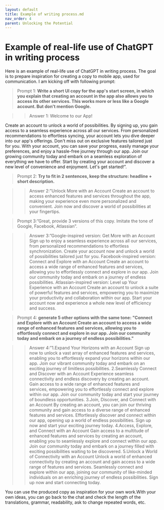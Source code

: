 ```yaml
---
layout: default
title: Example of writing process.md
nav_order: 4
parent: Unlocking the Potential
---
```


# Example of real-life use of ChatGPT in writing process

Here is an example of real-life use of ChatGPT in writing process. The goal is to prepare inspiration for creating a copy to mobile app, used for communication. I am kicking off with following prompt:

>Prompt 1: **Write a short UI copy for the app's start screen, in which you explain that creating an account in the app also allows you to access its other services. This works more or less like a Google account. But don't mention Google.**

>>Answer 1: Welcome to our App!

Create an account to unlock a world of possibilities. By signing up, you gain access to a seamless experience across all our services. From personalized recommendations to effortless syncing, your account lets you dive deeper into our app's offerings.
Don't miss out on exclusive features tailored just for you. With your account, you can save your progress, easily manage your preferences, and enjoy a hassle-free journey through our app.
Join our growing community today and embark on a seamless exploration of everything we have to offer. Start by creating your account and discover a new level of convenience and enjoyment. Let's get started!”.

>Prompt 2: **Try to fit in 2 sentences, keep the structure: headline + short description.**

>>Answer 2:”Unlock More with an Account
Create an account to access enhanced features and services throughout the app, making your experience even more personalized and convenient. Join now and discover a world of possibilities at your fingertips.

>Prompt 3:”Great, provide 3 versions of this copy. Imitate the tone of Google, Facebook, Atlassian”.

>>Answer 3:”Google-inspired version:
Get More with an Account
Sign up to enjoy a seamless experience across all our services, from personalized recommendations to effortless synchronization. Create your account now and unlock a world of possibilities tailored just for you.
Facebook-inspired version:
Connect and Explore with an Account
Create an account to access a wide range of enhanced features and services, allowing you to effortlessly connect and explore in our app. Join our community today and embark on a journey of endless possibilities.
Atlassian-inspired version:
Level up Your Experience with an Account
Create an account to unlock a suite of powerful features and services, empowering you to maximize your productivity and collaboration within our app. Start your account now and experience a whole new level of efficiency and success.

>Prompt 4: **generate 5 other options with the same tone: "Connect and Explore with an Account Create an account to access a wide range of enhanced features and services, allowing you to effortlessly connect and explore in our app. Join our community today and embark on a journey of endless possibilities."**

>>Answer 4:”1.Expand Your Horizons with an Account
Sign up now to unlock a vast array of enhanced features and services, enabling you to effortlessly expand your horizons within our app. Join our vibrant community today and embark on an exciting journey of limitless possibilities.
2.Seamlessly Connect and Discover with an Account
Experience seamless connectivity and endless discovery by creating an account. Gain access to a wide range of enhanced features and services, empowering you to effortlessly connect and explore within our app. Join our community today and start your journey of boundless opportunities.
3.Join, Discover, and Connect with an Account
By creating an account, you can join our thriving community and gain access to a diverse range of enhanced features and services. Effortlessly discover and connect within our app, opening up a world of endless possibilities. Sign up now and start your exciting journey today.
4.Access, Explore, and Connect with an Account
Gain access to a multitude of enhanced features and services by creating an account, enabling you to seamlessly explore and connect within our app. Join our community today and embark on a journey filled with exciting possibilities waiting to be discovered.
5.Unlock a World of Connectivity with an Account
Unlock a world of enhanced connectivity by creating an account and gain access to a wide range of features and services. Seamlessly connect and explore within our app, joining our community of like-minded individuals on an enriching journey of endless possibilities. Sign up now and start connecting today.

You can use the produced copy as inspiration for your own work.With your own ideas, you can go back to the chat and check the length of the translations, grammar, readability, ask to change repeated words, etc.

